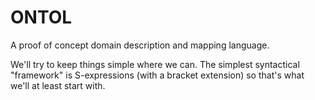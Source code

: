 # ONTOL

A proof of concept domain description and mapping language.

We'll try to keep things simple where we can.
The simplest syntactical "framework" is S-expressions (with a bracket extension) so that's what we'll at least start with.
